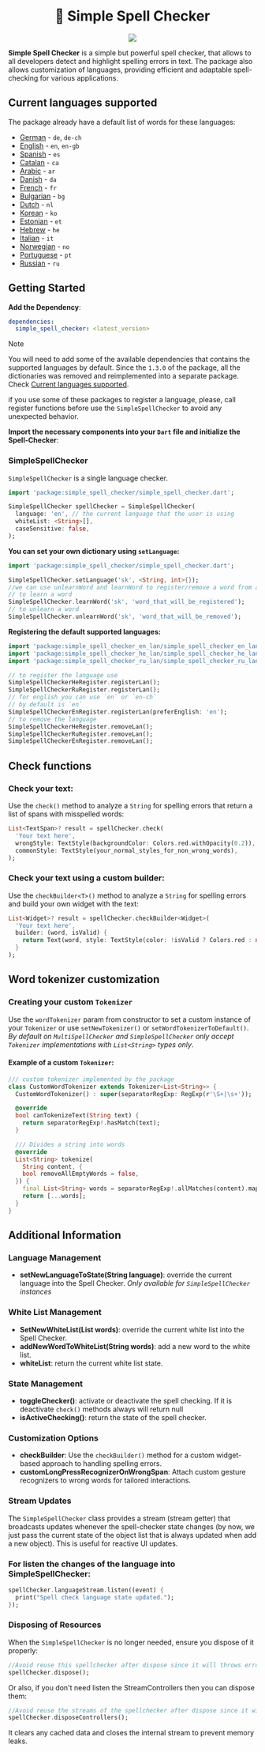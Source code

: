 <h1 align="center">📝 Simple Spell Checker</h1>

<p align="center">
<img src=https://github.com/CatHood0/resources/blob/Main/simple_spell_checker/clideo_editor_49b21800e993489fa4cdbbd160ffd60c%20(online-video-cutter.com).gif />
</p>

**Simple Spell Checker** is a simple but powerful spell checker, that allows to all developers detect and highlight spelling errors in text. The package also allows customization of languages, providing efficient and adaptable spell-checking for various applications.

## Current languages supported

The package already have a default list of words for these languages:

* [German](https://github.com/CatHood0/simple_spell_checker/tree/master/simple_spell_checker_de_lan) - `de`, `de-ch` 
* [English](https://github.com/CatHood0/simple_spell_checker/tree/master/simple_spell_checker_en_lan) - `en`, `en-gb`
* [Spanish](https://github.com/CatHood0/simple_spell_checker/tree/master/simple_spell_checker_es_lan) - `es`
* [Catalan](https://github.com/CatHood0/simple_spell_checker/tree/master/simple_spell_checker_ca_lan) - `ca`
* [Arabic](https://github.com/CatHood0/simple_spell_checker/tree/master/simple_spell_checker_ar_lan) - `ar`
* [Danish](https://github.com/CatHood0/simple_spell_checker/tree/master/simple_spell_checker_da_lan) - `da`
* [French](https://github.com/CatHood0/simple_spell_checker/tree/master/simple_spell_checker_fr_lan) - `fr`
* [Bulgarian](https://github.com/CatHood0/simple_spell_checker/tree/master/simple_spell_checker_bg_lan) - `bg`
* [Dutch](https://github.com/CatHood0/simple_spell_checker/tree/master/simple_spell_checker_nl_lan) - `nl`
* [Korean](https://github.com/CatHood0/simple_spell_checker/tree/master/simple_spell_checker_ko_lan) - `ko`
* [Estonian](https://github.com/CatHood0/simple_spell_checker/tree/master/simple_spell_checker_et_lan) - `et`
* [Hebrew](https://github.com/CatHood0/simple_spell_checker/tree/master/simple_spell_checker_he_lan) - `he`
* [Italian](https://github.com/CatHood0/simple_spell_checker/tree/master/simple_spell_checker_it_lan) - `it`
* [Norwegian](https://github.com/CatHood0/simple_spell_checker/tree/master/simple_spell_checker_no_lan) - `no`
* [Portuguese](https://github.com/CatHood0/simple_spell_checker/tree/master/simple_spell_checker_pt_lan) - `pt`
* [Russian](https://github.com/CatHood0/simple_spell_checker/tree/master/simple_spell_checker_ru_lan) - `ru`

## Getting Started

**Add the Dependency**:

```yaml
dependencies:
  simple_spell_checker: <latest_version>
```

> [!Note]
> You will need to add some of the available dependencies that contains the supported languages by default. Since the `1.3.0` of the package, all the dictionaries was removed and reimplemented into a separate package. Check [Current languages supported](#-current-languages-supported).
> 
> if you use some of these packages to register a language, please, call register functions before use the `SimpleSpellChecker` to avoid any unexpected behavior.

**Import the necessary components into your `Dart` file and initialize the Spell-Checker**:
 
### SimpleSpellChecker 

`SimpleSpellChecker` is a single language checker.

 ```dart
import 'package:simple_spell_checker/simple_spell_checker.dart';

SimpleSpellChecker spellChecker = SimpleSpellChecker(
   language: 'en', // the current language that the user is using
   whiteList: <String>[],  
   caseSensitive: false,
);
```


**You can set your own dictionary using `setLanguage`:**

 ```dart
import 'package:simple_spell_checker/simple_spell_checker.dart';

SimpleSpellChecker.setLanguage('sk', <String, int>{});
//we can use unlearnWord and learnWord to register/remove a word from a registered language 
// to learn a word
SimpleSpellChecker.learnWord('sk', 'word_that_will_be_registered');
// to unlearn a word
SimpleSpellChecker.unlearnWord('sk', 'word_that_will_be_removed');
```

**Registering the default supported languages:**

```dart
import 'package:simple_spell_checker_en_lan/simple_spell_checker_en_lan.dart';
import 'package:simple_spell_checker_he_lan/simple_spell_checker_he_lan.dart';
import 'package:simple_spell_checker_ru_lan/simple_spell_checker_ru_lan.dart';

// to register the language use
SimpleSpellCheckerHeRegister.registerLan();
SimpleSpellCheckerRuRegister.registerLan();
// for english you can use `en` or `en-ch` 
// by default is `en`
SimpleSpellCheckerEnRegister.registerLan(preferEnglish: 'en');
// to remove the language
SimpleSpellCheckerHeRegister.removeLan();
SimpleSpellCheckerRuRegister.removeLan();
SimpleSpellCheckerEnRegister.removeLan();
```

## Check functions

### Check your text:

Use the `check()` method to analyze a `String` for spelling errors that return a list of spans with misspelled words:

```dart
List<TextSpan>? result = spellChecker.check(
  'Your text here',
  wrongStyle: TextStyle(backgroundColor: Colors.red.withOpacity(0.2)), // set you custom style to the wrong spans 
  commonStyle: TextStyle(your_normal_styles_for_non_wrong_words), 
);
```

### Check your text using a custom builder:

Use the `checkBuilder<T>()` method to analyze a `String` for spelling errors and build your own widget with the text:

```dart
List<Widget>? result = spellChecker.checkBuilder<Widget>(
  'Your text here',
  builder: (word, isValid) {
    return Text(word, style: TextStyle(color: !isValid ? Colors.red : null));
  }
);
```

## Word tokenizer customization

### Creating your custom `Tokenizer`

Use the `wordTokenizer` param from constructor to set a custom instance of your `Tokenizer` or use `setNewTokenizer()` or `setWordTokenizerToDefault()`. _By default on `MultiSpellChecker` and `SimpleSpellChecker` only accept `Tokenizer` implementations with `List<String>` types only_.

#### Example of a custom `Tokenizer`:

```dart
/// custom tokenizer implemented by the package
class CustomWordTokenizer extends Tokenizer<List<String>> {
  CustomWordTokenizer() : super(separatorRegExp: RegExp(r'\S+|\s+'));

  @override
  bool canTokenizeText(String text) {
    return separatorRegExp!.hasMatch(text);
  }

  /// Divides a string into words
  @override
  List<String> tokenize(
    String content, {
    bool removeAllEmptyWords = false,
  }) {
    final List<String> words = separatorRegExp!.allMatches(content).map((match) => match.group(0)!).toList();
    return [...words];
  }
}
```

## Additional Information

### Language Management

* **setNewLanguageToState(String language)**: override the current language into the Spell Checker. _Only available for `SimpleSpellChecker` instances_

### White List Management

* **SetNewWhiteList(List words)**: override the current white list into the Spell Checker.
* **addNewWordToWhiteList(String words)**: add a new word to the white list.
* **whiteList**: return the current white list state.

### State Management 

* **toggleChecker()**: activate or deactivate the spell checking. If it is deactivate `check()` methods always will return null 
* **isActiveChecking()**: return the state of the spell checker.

### Customization Options

* **checkBuilder**: Use the `checkBuilder()` method for a custom widget-based approach to handling spelling errors.
* **customLongPressRecognizerOnWrongSpan**: Attach custom gesture recognizers to wrong words for tailored interactions.

### Stream Updates

The `SimpleSpellChecker` class provides a stream (stream getter) that broadcasts updates whenever the spell-checker state changes (by now, we just pass the current state of the object list that is always updated when add a new object). This is useful for reactive UI updates.

### For listen the changes of the language into SimpleSpellChecker:

```dart
spellChecker.languageStream.listen((event) {
  print("Spell check language state updated.");
});
```

### Disposing of Resources

When the `SimpleSpellChecker` is no longer needed, ensure you dispose of it properly:

```dart
//Avoid reuse this spellchecker after dispose since it will throws error
spellChecker.dispose();
```

Or also, if you don't need listen the StreamControllers then you can dispose them:

```dart
//Avoid reuse the streams of the spellchecker after dispose since it will throws error
spellChecker.disposeControllers();
```

It clears any cached data and closes the internal stream to prevent memory leaks.
